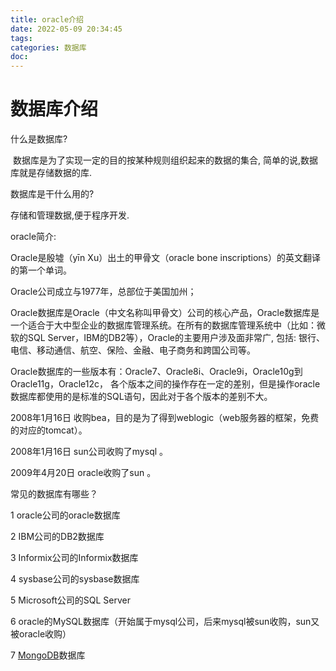 ```yaml
---
title: oracle介绍
date: 2022-05-09 20:34:45
tags:
categories: 数据库
doc:
---
```


# 数据库介绍

什么是数据库?

​	数据库是为了实现一定的目的按某种规则组织起来的数据的集合, 简单的说,数据库就是存储数据的库.

数据库是干什么用的? 

  存储和管理数据,便于程序开发.

oracle简介:

Oracle是殷墟（yīn Xu）出土的甲骨文（oracle bone inscriptions）的英文翻译的第一个单词。

Oracle公司成立与1977年，总部位于美国加州；

Oracle数据库是Oracle（中文名称叫甲骨文）公司的核心产品，Oracle数据库是一个适合于大中型企业的数据库管理系统。在所有的数据库管理系统中（比如：微软的SQL Server，IBM的DB2等），Oracle的主要用户涉及面非常广, 包括: 银行、电信、移动通信、航空、保险、金融、电子商务和跨国公司等。

Oracle数据库的一些版本有：Oracle7、Oracle8i、Oracle9i，Oracle10g到Oracle11g，Oracle12c， 各个版本之间的操作存在一定的差别，但是操作oracle数据库都使用的是标准的SQL语句，因此对于各个版本的差别不大。

2008年1月16日 收购bea，目的是为了得到weblogic（web服务器的框架，免费的对应的tomcat）。

2008年1月16日 sun公司收购了mysql 。

2009年4月20日 oracle收购了sun 。



常见的数据库有哪些？

1 oracle公司的oracle数据库

2 IBM公司的DB2数据库

3 Informix公司的Informix数据库

4 sysbase公司的sysbase数据库

5 Microsoft公司的SQL Server

6 oracle的MySQL数据库（开始属于mysql公司，后来mysql被sun收购，sun又被oracle收购）

7 [MongoDB](https://baike.baidu.com/item/MongoDB权威指南/7338398)数据库